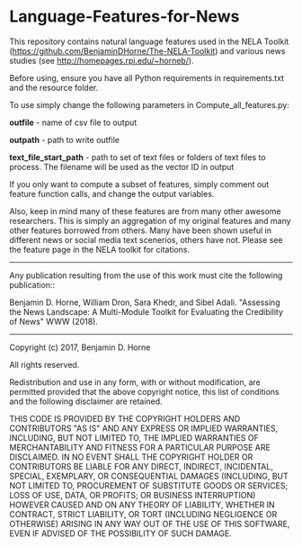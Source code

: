 # Language-Features-for-News

This repository contains natural language features used in the NELA Toolkit (https://github.com/BenjaminDHorne/The-NELA-Toolkit) and various news studies (see http://homepages.rpi.edu/~horneb/). 

Before using, ensure you have all Python requirements in requirements.txt and the resource folder. 

To use simply change the following parameters in Compute_all_features.py:

**outfile** - name of csv file to output

**outpath** - path to write outfile

**text_file_start_path** - path to set of text files or folders of text files to process. The filename will be used as the vector ID in output

If you only want to compute a subset of features, simply comment out feature function calls, and change the output variables.

Also, keep in mind many of these features are from many other awesome researchers. This is simply an aggregation of my original features and many other features borrowed from others. Many have been shown useful in different news or social media text scenerios, others have not. Please see the feature page in the NELA toolkit for citations.

----------------------------------------------------------------------------------------------------------------------
Any publication resulting from the use of this work must cite the following publication::

Benjamin D. Horne, William Dron, Sara Khedr, and Sibel Adali. "Assessing the News Landscape: A Multi-Module Toolkit for Evaluating the Credibility of News" WWW (2018).

----------------------------------------------------------------------------------------------------------------------
Copyright (c) 2017, Benjamin D. Horne

All rights reserved.

Redistribution and use in any form, with or without modification, are permitted provided that the above copyright notice, this list of conditions and the following disclaimer are retained.

THIS CODE IS PROVIDED BY THE COPYRIGHT HOLDERS AND CONTRIBUTORS "AS IS" AND ANY EXPRESS OR IMPLIED WARRANTIES, INCLUDING, BUT NOT LIMITED TO, THE IMPLIED WARRANTIES OF MERCHANTABILITY AND FITNESS FOR A PARTICULAR PURPOSE ARE DISCLAIMED. IN NO EVENT SHALL THE COPYRIGHT HOLDER OR CONTRIBUTORS BE LIABLE FOR ANY DIRECT, INDIRECT, INCIDENTAL, SPECIAL, EXEMPLARY, OR CONSEQUENTIAL DAMAGES (INCLUDING, BUT NOT LIMITED TO, PROCUREMENT OF SUBSTITUTE GOODS OR SERVICES; LOSS OF USE, DATA, OR PROFITS; OR BUSINESS INTERRUPTION) HOWEVER CAUSED AND ON ANY THEORY OF LIABILITY, WHETHER IN CONTRACT, STRICT LIABILITY, OR TORT (INCLUDING NEGLIGENCE OR OTHERWISE) ARISING IN ANY WAY OUT OF THE USE OF THIS SOFTWARE, EVEN IF ADVISED OF THE POSSIBILITY OF SUCH DAMAGE.
